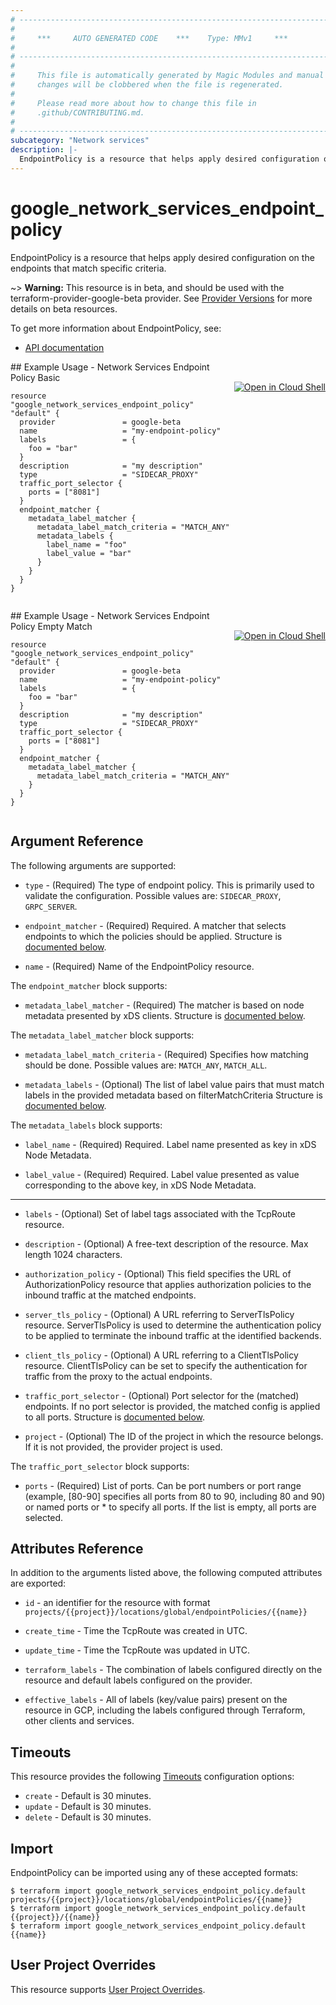```yaml
---
# ----------------------------------------------------------------------------
#
#     ***     AUTO GENERATED CODE    ***    Type: MMv1     ***
#
# ----------------------------------------------------------------------------
#
#     This file is automatically generated by Magic Modules and manual
#     changes will be clobbered when the file is regenerated.
#
#     Please read more about how to change this file in
#     .github/CONTRIBUTING.md.
#
# ----------------------------------------------------------------------------
subcategory: "Network services"
description: |-
  EndpointPolicy is a resource that helps apply desired configuration on the endpoints that match specific criteria.
---
```


# google\_network\_services\_endpoint\_policy

EndpointPolicy is a resource that helps apply desired configuration on the endpoints that match specific criteria.

~> **Warning:** This resource is in beta, and should be used with the terraform-provider-google-beta provider.
See [Provider Versions](https://terraform.io/docs/providers/google/guides/provider_versions.html) for more details on beta resources.

To get more information about EndpointPolicy, see:

* [API documentation](https://cloud.google.com/traffic-director/docs/reference/network-services/rest/v1beta1/projects.locations.endpointPolicies)

<div class = "oics-button" style="float: right; margin: 0 0 -15px">
  <a href="https://console.cloud.google.com/cloudshell/open?cloudshell_git_repo=https%3A%2F%2Fgithub.com%2Fterraform-google-modules%2Fdocs-examples.git&cloudshell_working_dir=network_services_endpoint_policy_basic&cloudshell_image=gcr.io%2Fcloudshell-images%2Fcloudshell%3Alatest&open_in_editor=main.tf&cloudshell_print=.%2Fmotd&cloudshell_tutorial=.%2Ftutorial.md" target="_blank">
    <img alt="Open in Cloud Shell" src="//gstatic.com/cloudssh/images/open-btn.svg" style="max-height: 44px; margin: 32px auto; max-width: 100%;">
  </a>
</div>
## Example Usage - Network Services Endpoint Policy Basic


```hcl
resource "google_network_services_endpoint_policy" "default" {
  provider               = google-beta
  name                   = "my-endpoint-policy"
  labels                 = {
    foo = "bar"
  }
  description            = "my description"
  type                   = "SIDECAR_PROXY"
  traffic_port_selector {
    ports = ["8081"]
  }
  endpoint_matcher {
    metadata_label_matcher {
      metadata_label_match_criteria = "MATCH_ANY"
      metadata_labels {
        label_name = "foo"
        label_value = "bar"
      }
    }
  }
}
  
```
<div class = "oics-button" style="float: right; margin: 0 0 -15px">
  <a href="https://console.cloud.google.com/cloudshell/open?cloudshell_git_repo=https%3A%2F%2Fgithub.com%2Fterraform-google-modules%2Fdocs-examples.git&cloudshell_working_dir=network_services_endpoint_policy_empty_match&cloudshell_image=gcr.io%2Fcloudshell-images%2Fcloudshell%3Alatest&open_in_editor=main.tf&cloudshell_print=.%2Fmotd&cloudshell_tutorial=.%2Ftutorial.md" target="_blank">
    <img alt="Open in Cloud Shell" src="//gstatic.com/cloudssh/images/open-btn.svg" style="max-height: 44px; margin: 32px auto; max-width: 100%;">
  </a>
</div>
## Example Usage - Network Services Endpoint Policy Empty Match


```hcl
resource "google_network_services_endpoint_policy" "default" {
  provider               = google-beta
  name                   = "my-endpoint-policy"
  labels                 = {
    foo = "bar"
  }
  description            = "my description"
  type                   = "SIDECAR_PROXY"
  traffic_port_selector {
    ports = ["8081"]
  }
  endpoint_matcher {
    metadata_label_matcher {
      metadata_label_match_criteria = "MATCH_ANY"
    }
  }
}
  
```

## Argument Reference

The following arguments are supported:


* `type` -
  (Required)
  The type of endpoint policy. This is primarily used to validate the configuration.
  Possible values are: `SIDECAR_PROXY`, `GRPC_SERVER`.

* `endpoint_matcher` -
  (Required)
  Required. A matcher that selects endpoints to which the policies should be applied.
  Structure is [documented below](#nested_endpoint_matcher).

* `name` -
  (Required)
  Name of the EndpointPolicy resource.


<a name="nested_endpoint_matcher"></a>The `endpoint_matcher` block supports:

* `metadata_label_matcher` -
  (Required)
  The matcher is based on node metadata presented by xDS clients.
  Structure is [documented below](#nested_metadata_label_matcher).


<a name="nested_metadata_label_matcher"></a>The `metadata_label_matcher` block supports:

* `metadata_label_match_criteria` -
  (Required)
  Specifies how matching should be done.
  Possible values are: `MATCH_ANY`, `MATCH_ALL`.

* `metadata_labels` -
  (Optional)
  The list of label value pairs that must match labels in the provided metadata based on filterMatchCriteria
  Structure is [documented below](#nested_metadata_labels).


<a name="nested_metadata_labels"></a>The `metadata_labels` block supports:

* `label_name` -
  (Required)
  Required. Label name presented as key in xDS Node Metadata.

* `label_value` -
  (Required)
  Required. Label value presented as value corresponding to the above key, in xDS Node Metadata.

- - -


* `labels` -
  (Optional)
  Set of label tags associated with the TcpRoute resource.

* `description` -
  (Optional)
  A free-text description of the resource. Max length 1024 characters.

* `authorization_policy` -
  (Optional)
  This field specifies the URL of AuthorizationPolicy resource that applies authorization policies to the inbound traffic at the matched endpoints.

* `server_tls_policy` -
  (Optional)
  A URL referring to ServerTlsPolicy resource. ServerTlsPolicy is used to determine the authentication policy to be applied to terminate the inbound traffic at the identified backends.

* `client_tls_policy` -
  (Optional)
  A URL referring to a ClientTlsPolicy resource. ClientTlsPolicy can be set to specify the authentication for traffic from the proxy to the actual endpoints.

* `traffic_port_selector` -
  (Optional)
  Port selector for the (matched) endpoints. If no port selector is provided, the matched config is applied to all ports.
  Structure is [documented below](#nested_traffic_port_selector).

* `project` - (Optional) The ID of the project in which the resource belongs.
    If it is not provided, the provider project is used.


<a name="nested_traffic_port_selector"></a>The `traffic_port_selector` block supports:

* `ports` -
  (Required)
  List of ports. Can be port numbers or port range (example, [80-90] specifies all ports from 80 to 90, including 80 and 90) or named ports or * to specify all ports. If the list is empty, all ports are selected.

## Attributes Reference

In addition to the arguments listed above, the following computed attributes are exported:

* `id` - an identifier for the resource with format `projects/{{project}}/locations/global/endpointPolicies/{{name}}`

* `create_time` -
  Time the TcpRoute was created in UTC.

* `update_time` -
  Time the TcpRoute was updated in UTC.

* `terraform_labels` -
  The combination of labels configured directly on the resource
   and default labels configured on the provider.

* `effective_labels` -
  All of labels (key/value pairs) present on the resource in GCP, including the labels configured through Terraform, other clients and services.


## Timeouts

This resource provides the following
[Timeouts](https://developer.hashicorp.com/terraform/plugin/sdkv2/resources/retries-and-customizable-timeouts) configuration options:

- `create` - Default is 30 minutes.
- `update` - Default is 30 minutes.
- `delete` - Default is 30 minutes.

## Import


EndpointPolicy can be imported using any of these accepted formats:

```
$ terraform import google_network_services_endpoint_policy.default projects/{{project}}/locations/global/endpointPolicies/{{name}}
$ terraform import google_network_services_endpoint_policy.default {{project}}/{{name}}
$ terraform import google_network_services_endpoint_policy.default {{name}}
```

## User Project Overrides

This resource supports [User Project Overrides](https://registry.terraform.io/providers/hashicorp/google/latest/docs/guides/provider_reference#user_project_override).
